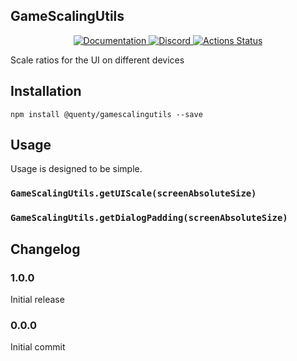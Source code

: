 ## GameScalingUtils
<div align="center">
  <a href="http://quenty.github.io/api/">
    <img src="https://img.shields.io/badge/docs-website-green.svg" alt="Documentation" />
  </a>
  <a href="https://discord.gg/mhtGUS8">
    <img src="https://img.shields.io/badge/discord-nevermore-blue.svg" alt="Discord" />
  </a>
  <a href="https://github.com/Quenty/NevermoreEngine/actions">
    <img src="https://github.com/Quenty/NevermoreEngine/workflows/lint/badge.svg" alt="Actions Status" />
  </a>
</div>

Scale ratios for the UI on different devices

## Installation
```
npm install @quenty/gamescalingutils --save
```

## Usage
Usage is designed to be simple.

### `GameScalingUtils.getUIScale(screenAbsoluteSize)`

### `GameScalingUtils.getDialogPadding(screenAbsoluteSize)`


## Changelog

### 1.0.0
Initial release

### 0.0.0
Initial commit
